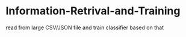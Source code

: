# Information-Retrival-and-Training
read from large CSV/JSON file and train classifier based on that
